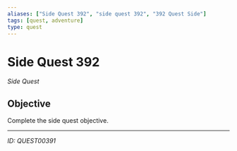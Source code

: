 ```yaml
---
aliases: ["Side Quest 392", "side quest 392", "392 Quest Side"]
tags: [quest, adventure]
type: quest
---
```


# Side Quest 392

*Side Quest*

## Objective
Complete the side quest objective.

---
*ID: QUEST00391*